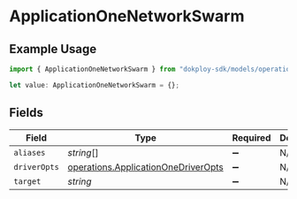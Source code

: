# ApplicationOneNetworkSwarm

## Example Usage

```typescript
import { ApplicationOneNetworkSwarm } from "dokploy-sdk/models/operations";

let value: ApplicationOneNetworkSwarm = {};
```

## Fields

| Field                                                                                      | Type                                                                                       | Required                                                                                   | Description                                                                                |
| ------------------------------------------------------------------------------------------ | ------------------------------------------------------------------------------------------ | ------------------------------------------------------------------------------------------ | ------------------------------------------------------------------------------------------ |
| `aliases`                                                                                  | *string*[]                                                                                 | :heavy_minus_sign:                                                                         | N/A                                                                                        |
| `driverOpts`                                                                               | [operations.ApplicationOneDriverOpts](../../models/operations/applicationonedriveropts.md) | :heavy_minus_sign:                                                                         | N/A                                                                                        |
| `target`                                                                                   | *string*                                                                                   | :heavy_minus_sign:                                                                         | N/A                                                                                        |